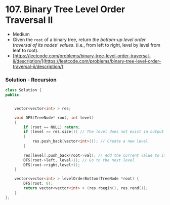 # 107. Binary Tree Level Order Traversal II

* Medium
* Given the `root` of a binary tree, return _the bottom-up level order traversal of its nodes' values_. (i.e., from left to right, level by level from leaf to root).
* [https://leetcode.com/problems/binary-tree-level-order-traversal-ii/description/](https://leetcode.com/problems/binary-tree-level-order-traversal-ii/description/)

### Solution - Recursion

```cpp
class Solution {
public:


    vector<vector<int> > res;

    void DFS(TreeNode* root, int level)
    {
        if (root == NULL) return;
        if (level == res.size()) // The level does not exist in output
        {
            res.push_back(vector<int>()); // Create a new level
        }
        
        res[level].push_back(root->val); // Add the current value to its level
        DFS(root->left, level+1); // Go to the next level
        DFS(root->right,level+1);
    }

    vector<vector<int> > levelOrderBottom(TreeNode *root) {
        DFS(root, 0);
        return vector<vector<int> > (res.rbegin(), res.rend());
    }
};
```
